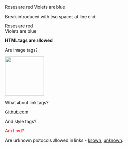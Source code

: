 Roses are red
Violets are blue

Break introduced with two spaces at line end:

Roses are red  
Violets are blue

<b>HTML tags are allowed</b>

Are image tags?

<img src="http://www.w3.org/html/logo/downloads/HTML5_Logo.svg" width="128" height="128">

What about link tags?

<a href="/">Github.com</a>

And style tags?

<style>
  .red { color: red; }
</style>

<span class="red">Am I red?</span>

Are unknown protocols allowed in links - [known](http://dummy/), [unknown](gch://dummy/).
